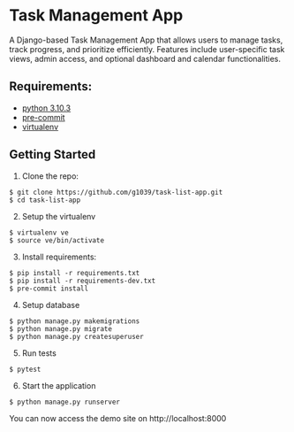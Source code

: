 Task Management App
===================

A Django-based Task Management App that allows users to manage tasks, track progress, and prioritize efficiently. Features include user-specific task views, admin access, and optional dashboard and calendar functionalities.


Requirements:
-------------

- [python 3.10.3](https://python.org/downloads/>)
- [pre-commit](https://pre-commit.com/>)
- [virtualenv](https://virtualenv.pypa.io/en/stable/>)

Getting Started
---------------

1. Clone the repo:

```
$ git clone https://github.com/g1039/task-list-app.git
$ cd task-list-app
```

2. Setup the virtualenv

```
$ virtualenv ve
$ source ve/bin/activate
```

3. Install requirements:

```
$ pip install -r requirements.txt
$ pip install -r requirements-dev.txt
$ pre-commit install
```

4. Setup database

```
$ python manage.py makemigrations
$ python manage.py migrate
$ python manage.py createsuperuser
```

5. Run tests

```
$ pytest
```

6. Start the application

```
$ python manage.py runserver
```

You can now access the demo site on http://localhost:8000

